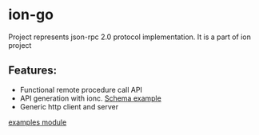 # ion-go

Project represents json-rpc 2.0 protocol implementation. It is a part of ion project

## Features:

* Functional remote procedure call API
* API generation with ionc. [Schema example](https://github.com/gibmir/ion-go/tree/master/demo/service.json)
* Generic http client and server

[examples module](https://github.com/gibmir/ion-go/tree/master/demo)
